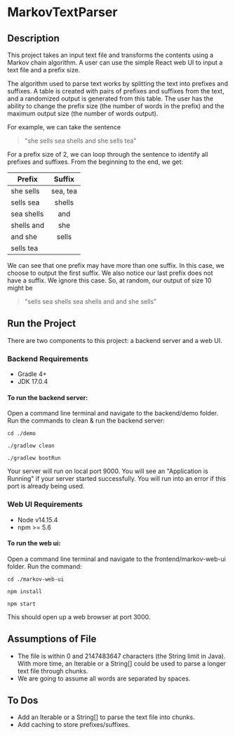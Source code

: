 # MarkovTextParser

## Description

This project takes an input text file and transforms the contents using a Markov chain algorithm. A user can use the simple React web UI to input a text file and a prefix size.

The algorithm used to parse text works by splitting the text into prefixes and suffixes. A table is created with pairs of prefixes and suffixes from the text, and a randomized output is generated from this table. The user has the ability to change the prefix size (the number of words in the prefix) and the maximum output size (the number of words output).

For example, we can take the sentence 

> "she sells sea shells and she sells tea"

For a prefix size of 2, we can loop through the sentence to identify all prefixes and suffixes. From the beginning to the end, we get:

| Prefix        | Suffix         
| ------------- |:-------------:| 
| she sells     | sea, tea      |
| sells sea     | shells        |
| sea shells    | and           |
| shells and    | she           |
| and she       |  sells        |
| sells tea     |               |

We can see that one prefix may have more than one suffix. In this case, we choose to output the first suffix. We also notice our last prefix does not have a suffix. We ignore this case.
So, at random, our output of size 10 might be 

> "sells sea shells sea shells and and she sells"

## Run the Project

There are two components to this project: a backend server and a web UI.

### Backend Requirements
- Gradle 4+
- JDK 17.0.4

#### To run the backend server:
Open a command line terminal and navigate to the backend/demo folder. Run the commands to clean & run the backend server: 

  `cd ./demo`

  `./gradlew clean`

  `./gradlew bootRun`

Your server will run on local port 9000. You will see an "Application is Running" if your server started successfully.
You will run into an error if this port is already being used.

### Web UI Requirements
- Node v14.15.4
- npm >= 5.6

#### To run the web ui:

Open a command line terminal and navigate to the frontend/markov-web-ui folder. Run the command:

  `cd ./markov-web-ui`

  `npm install`

  `npm start`

This should open up a web browser at port 3000. 

## Assumptions of File
- The file is within 0 and 2147483647 characters (the String limit in Java). With more time, an Iterable<String> or a String[] could be used to parse a longer text file through chunks.
- We are going to assume all words are separated by spaces.

## To Dos
- Add an Iterable<String> or a String[] to parse the text file into chunks.
- Add caching to store prefixes/suffixes.
